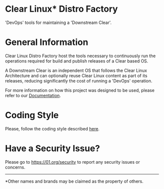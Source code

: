 # Clear Linux* Distro Factory
'DevOps' tools for maintaining a 'Downstream Clear'.

# General Information
Clear Linux Distro Factory host the tools necessary to continuously run the
operations required for build and publish releases of a Clear based OS.

A Downstream Clear is an independent OS that follows the Clear Linux Architecture
and can optionally reuse Clear Linux content as part of its releases, reducing
significantly the cost of running a 'DevOps' operation.

For more information on how this project was designed to be used, please refer
to our [Documentation](https://github.com/clearlinux/clr-distro-factory/wiki).

# Coding Style
Please, follow the coding style described [here](https://github.com/clearlinux/clr-distro-factory/wiki/Shell-Code-Style-and-Considerations).

 # Have a Security Issue?
 Please go to https://01.org/security to report any security issues or concerns.

---
*Other names and brands may be claimed as the property of others.
